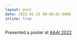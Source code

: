 ```yaml
---
layout: post
date: 2022-02-25 00:00:01-0000 
inline: true
---
```


Presented a poster at <a href="https://aaai-2022.virtualchair.net/poster_aaai11084"> AAAI 2022 </a> 
